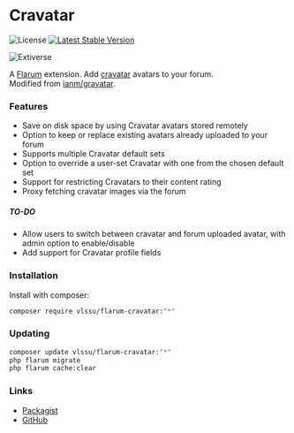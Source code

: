 # Cravatar

![License](https://img.shields.io/badge/license-MIT-blue.svg) [![Latest Stable Version](https://img.shields.io/packagist/v/vlssu/flarum-cravatar.svg)](https://packagist.org/packages/vlssu/flarum-cravatar) 

![Extiverse](https://extiverse.com/extension/vlssu/flarum-cravatar/open-graph-image)

A [Flarum](http://flarum.org) extension. Add [cravatar](https://cravatar.cn/) avatars to your forum.  
Modified from [ianm/gravatar](https://discuss.flarum.org/d/27930-gravatar).

### Features

- Save on disk space by using Cravatar avatars stored remotely
- Option to keep or replace existing avatars already uploaded to your forum
- Supports multiple Cravatar default sets
- Option to override a user-set Cravatar with one from the chosen default set
- Support for restricting Cravatars to their content rating
- Proxy fetching cravatar images via the forum

##### TO-DO

- Allow users to switch between cravatar and forum uploaded avatar, with admin option to enable/disable
- Add support for Cravatar profile fields

### Installation

Install with composer:

```sh
composer require vlssu/flarum-cravatar:"*"
```

### Updating

```sh
composer update vlssu/flarum-cravatar:"*"
php flarum migrate
php flarum cache:clear
```

### Links

- [Packagist](https://packagist.org/packages/vlssu/flarum-cravatar)
- [GitHub](https://github.com/vlssu/flarum-cravatar)